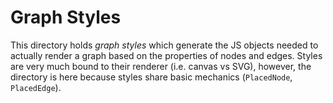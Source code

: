 # Graph Styles

This directory holds *graph styles* which generate the JS objects needed to actually
render a graph based on the properties of nodes and edges. Styles are very
much bound to their renderer (i.e. canvas vs SVG), however, the directory is here
because styles share basic mechanics (`PlacedNode`, `PlacedEdge`).
